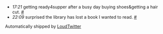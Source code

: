 <html><body><ul class="loudtwitter"><li><em>17:21</em> getting ready4supper after a busy day buying shoes&amp;getting a hair cut. <a href="http://twitter.com/merrill517/statuses/1307680908">#</a></li> <li><em>22:09</em> surprised the library has lost a book I wanted to read. <a href="http://twitter.com/merrill517/statuses/1308882712">#</a></li></ul>Automatically shipped by <a href="http://www.loudtwitter.com">LoudTwitter</a></body></html>